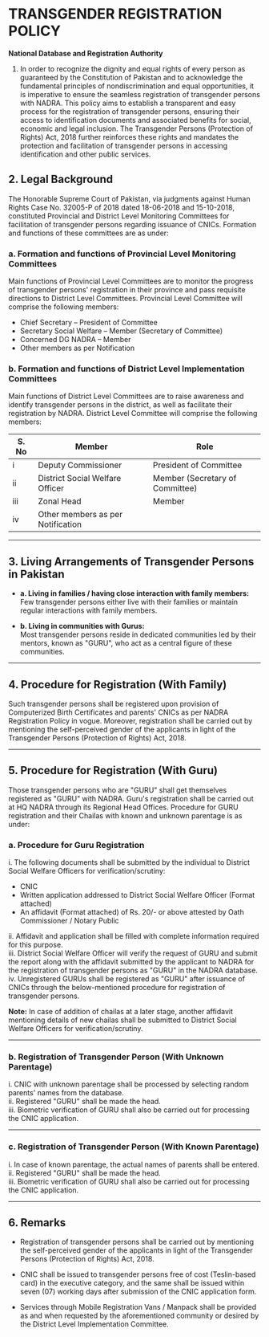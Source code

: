 # TRANSGENDER REGISTRATION POLICY

**National Database and Registration Authority**

1. In order to recognize the dignity and equal rights of every person as guaranteed by the Constitution of Pakistan and to acknowledge the fundamental principles of nondiscrimination and equal opportunities, it is imperative to ensure the seamless registration of transgender persons with NADRA. This policy aims to establish a transparent and easy process for the registration of transgender persons, ensuring their access to identification documents and associated benefits for social, economic and legal inclusion. The Transgender Persons (Protection of Rights) Act, 2018 further reinforces these rights and mandates the protection and facilitation of transgender persons in accessing identification and other public services.

## 2. Legal Background

The Honorable Supreme Court of Pakistan, via judgments against Human Rights Case No. 32005-P of 2018 dated 18-06-2018 and 15-10-2018, constituted Provincial and District Level Monitoring Committees for facilitation of transgender persons regarding issuance of CNICs. Formation and functions of these committees are as under:

### a. Formation and functions of Provincial Level Monitoring Committees

Main functions of Provincial Level Committees are to monitor the progress of transgender persons' registration in their province and pass requisite directions to District Level Committees. Provincial Level Committee will comprise the following members:

- Chief Secretary – President of Committee  
- Secretary Social Welfare – Member (Secretary of Committee)  
- Concerned DG NADRA – Member  
- Other members as per Notification  

### b. Formation and functions of District Level Implementation Committees

Main functions of District Level Committees are to raise awareness and identify transgender persons in the district, as well as facilitate their registration by NADRA. District Level Committee will comprise the following members:

| S. No | Member                                | Role                             |
|-------|----------------------------------------|----------------------------------|
| i     | Deputy Commissioner                    | President of Committee           |
| ii    | District Social Welfare Officer        | Member (Secretary of Committee)  |
| iii   | Zonal Head                             | Member                           |
| iv    | Other members as per Notification      |                                  |

---

## 3. Living Arrangements of Transgender Persons in Pakistan

- **a. Living in families / having close interaction with family members:**  
  Few transgender persons either live with their families or maintain regular interactions with family members.

- **b. Living in communities with Gurus:**  
  Most transgender persons reside in dedicated communities led by their mentors, known as "GURU", who act as a central figure of these communities.

---

## 4. Procedure for Registration (With Family)

Such transgender persons shall be registered upon provision of Computerized Birth Certificates and parents' CNICs as per NADRA Registration Policy in vogue. Moreover, registration shall be carried out by mentioning the self-perceived gender of the applicants in light of the Transgender Persons (Protection of Rights) Act, 2018.

---

## 5. Procedure for Registration (With Guru)

Those transgender persons who are "GURU" shall get themselves registered as "GURU" with NADRA. Guru's registration shall be carried out at HQ NADRA through its Regional Head Offices. Procedure for GURU registration and their Chailas with known and unknown parentage is as under:

### a. Procedure for Guru Registration

i. The following documents shall be submitted by the individual to District Social Welfare Officers for verification/scrutiny:

- CNIC  
- Written application addressed to District Social Welfare Officer (Format attached)  
- An affidavit (Format attached) of Rs. 20/- or above attested by Oath Commissioner / Notary Public  

ii. Affidavit and application shall be filled with complete information required for this purpose.  
iii. District Social Welfare Officer will verify the request of GURU and submit the report along with the affidavit submitted by the applicant to NADRA for the registration of transgender persons as "GURU" in the NADRA database.  
iv. Unregistered GURUs shall be registered as "GURU" after issuance of CNICs through the below-mentioned procedure for registration of transgender persons.  

**Note:** In case of addition of chailas at a later stage, another affidavit mentioning details of new chailas shall be submitted to District Social Welfare Officers for verification/scrutiny.

---

### b. Registration of Transgender Person (With Unknown Parentage)

i. CNIC with unknown parentage shall be processed by selecting random parents' names from the database.  
ii. Registered "GURU" shall be made the head.  
iii. Biometric verification of GURU shall also be carried out for processing the CNIC application.

---

### c. Registration of Transgender Person (With Known Parentage)

i. In case of known parentage, the actual names of parents shall be entered.  
ii. Registered "GURU" shall be made the head.  
iii. Biometric verification of GURU shall also be carried out for processing the CNIC application.

---

## 6. Remarks

- Registration of transgender persons shall be carried out by mentioning the self-perceived gender of the applicants in light of the Transgender Persons (Protection of Rights) Act, 2018.

- CNIC shall be issued to transgender persons free of cost (Teslin-based card) in the executive category, and the same shall be issued within seven (07) working days after submission of the CNIC application form.

- Services through Mobile Registration Vans / Manpack shall be provided as and when requested by the aforementioned community or desired by the District Level Implementation Committee.

